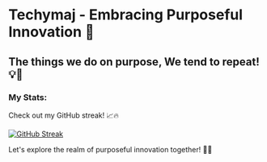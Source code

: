 # Techymaj - Embracing Purposeful Innovation 🚀

## The things we do on purpose, We tend to repeat! 💡🔁

### My Stats:
Check out my GitHub streak! 📈🔥

[![GitHub Streak](https://streak-stats.demolab.com/?user=techymaj&fire=FFA500&sideNums=FFA500&theme=black-ice)](https://git.io/streak-stats)

Let's explore the realm of purposeful innovation together! 🌌✨
